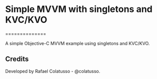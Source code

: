 # Simple MVVM with singletons and KVC/KVO
==============

A simple Objective-C MVVM example using singletons and KVC/KVO.

## Credits
Developed by Rafael Colatusso - @colatusso.